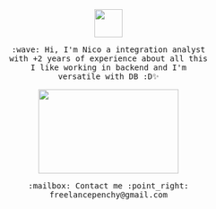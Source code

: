 <div id="container-img" align="center">
  <center><img src="https://user-images.githubusercontent.com/77253206/217863586-753bf3d7-cf9d-4693-b7bc-afea4e981c81.gif" width="50" height="50" /></center>
</div>

<div id="container-p" align="center">
 <p>
   <samp>
    :wave: Hi, I'm Nico a integration analyst <br>
     with +2 years of experience about all this <br>
     I like working in backend and I'm <br> versatile with DB :D✨
   </samp>
  </p>
</diV>

<div  id="container-gif2" align="center">
  <img src="https://user-images.githubusercontent.com/77253206/217952071-921e8be0-72c4-4cf1-861f-5a70f09e4120.gif" width="250" height="150"/>
</div>

<div id="container-p" align="center">
 <p>
   <samp>
    :mailbox: Contact me :point_right: freelancepenchy@gmail.com</a>
   </samp>
  </p>
</diV>


<!--Here are some ideas to get you started:

- 🔭 I’m currently working on ...
- 🌱 I’m currently learning ...
- 👯 I’m looking to collaborate on ...
- 🤔 I’m looking for help with ...
- 💬 Ask me about ...
- 📫 How to reach me: ...
- 😄 Pronouns: ...
- ⚡ Fun fact: ...
-->
